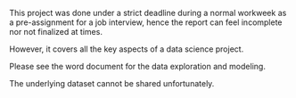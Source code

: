 This project was done under a strict deadline during a normal workweek as a pre-assignment for a job interview, hence the report can feel incomplete nor not finalized at times. 

However, it covers all the key aspects of a data science project.

Please see the word document for the data exploration and modeling.

The underlying dataset cannot be shared unfortunately.
